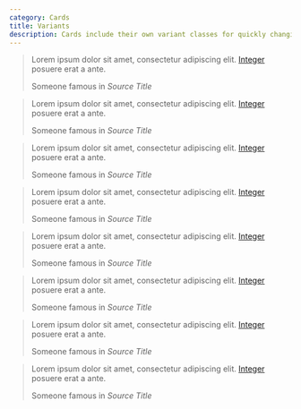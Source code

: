 ```yaml
---
category: Cards
title: Variants
description: Cards include their own variant classes for quickly changing the `background-color` and `border-color` of a card. Darker colors require the use of `.card-inverse.`
---
```

  <div class="card text-white bg-primary mb-3 text-center">
    <div class="card-body">
      <blockquote class="card-blockquote">
        <p>Lorem ipsum dolor sit amet, consectetur adipiscing elit. <a href="#">Integer</a> posuere erat a ante.</p>
        <footer>Someone famous in <cite title="Source Title">Source Title</cite></footer>
      </blockquote>
    </div>
  </div>
  <div class="card text-white bg-success mb-3 text-center">
    <div class="card-body">
      <blockquote class="card-blockquote">
        <p>Lorem ipsum dolor sit amet, consectetur adipiscing elit. <a href="#">Integer</a> posuere erat a ante.</p>
        <footer>Someone famous in <cite title="Source Title">Source Title</cite></footer>
      </blockquote>
    </div>
  </div>
  <div class="card text-white bg-info mb-3 text-center">
    <div class="card-body">
      <blockquote class="card-blockquote">
        <p>Lorem ipsum dolor sit amet, consectetur adipiscing elit. <a href="#">Integer</a> posuere erat a ante.</p>
        <footer>Someone famous in <cite title="Source Title">Source Title</cite></footer>
      </blockquote>
    </div>
  </div>
  <div class="card text-dark bg-warning mb-3 text-center">
    <div class="card-body">
      <blockquote class="card-blockquote">
        <p>Lorem ipsum dolor sit amet, consectetur adipiscing elit. <a href="#">Integer</a> posuere erat a ante.</p>
        <footer>Someone famous in <cite title="Source Title">Source Title</cite></footer>
      </blockquote>
    </div>
  </div>
  <div class="card text-white bg-danger mb-3 text-center">
    <div class="card-body">
      <blockquote class="card-blockquote">
        <p>Lorem ipsum dolor sit amet, consectetur adipiscing elit. <a href="#">Integer</a> posuere erat a ante.</p>
        <footer>Someone famous in <cite title="Source Title">Source Title</cite></footer>
      </blockquote>
    </div>
  </div>
  <div class="card text-white bg-secondary mb-3 text-center">
    <div class="card-body">
      <blockquote class="card-blockquote">
        <p>Lorem ipsum dolor sit amet, consectetur adipiscing elit. <a href="#">Integer</a> posuere erat a ante.</p>
        <footer>Someone famous in <cite title="Source Title">Source Title</cite></footer>
      </blockquote>
    </div>
  </div>
  <div class="card text-dark bg-light mb-3 text-center">
    <div class="card-body">
      <blockquote class="card-blockquote">
        <p>Lorem ipsum dolor sit amet, consectetur adipiscing elit. <a href="#">Integer</a> posuere erat a ante.</p>
        <footer>Someone famous in <cite title="Source Title">Source Title</cite></footer>
      </blockquote>
    </div>
  </div>
  <div class="card text-white bg-dark mb-3 text-center">
    <div class="card-body">
      <blockquote class="card-blockquote">
        <p>Lorem ipsum dolor sit amet, consectetur adipiscing elit. <a href="#">Integer</a> posuere erat a ante.</p>
        <footer>Someone famous in <cite title="Source Title">Source Title</cite></footer>
      </blockquote>
    </div>
  </div>
